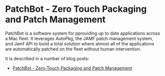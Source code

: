 # PatchBot - Zero Touch Packaging and Patch Management

PatchBot is a software system for pproviding up to date applications across a Mac fleet. It leverages AutoPkg, the JAMF patch management system, and Jamf API to build a total solution where almost all of the applications are automatically patched on the fleet without human intervention.

It is described in a number of blog posts:

  - [PatchBot - Zero-Touch Packaging and Patch Management](https://macintoshguy.wordpress.com/patchbot/)
